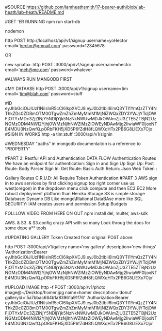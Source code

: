 #SOURCE
https://github.com/Iamheathsmith/17-bearer-auth/blob/lab-heath/lab-heath/README.md

 #GET 'ER RUNNING
 npm run start-db

 nodemon

 http POST http://localhost/api/v1/signup username=yoHector email='hector@gmnail.com' password=12345678

OR

new synatax:
http POST :3000/api/v1/signup username=hector email='meh@me.com' password=whatever

#ALWAYS RUN MANGODB FIRST


#MY DATAASE
http POST :3000/api/v1/signup username=tim email='tim@blah.com' password=stuff

#ID
eyJhbGciOiJIUzI1NiIsInR5cCI6IkpXVCJ9.eyJ0b2tlbiI6ImQ3YTI1YmQzZTY4NThkZDc0ZDBmOTM0OTgwZmZhZmMyMmM1MjNiZWQxZDY3YWJjYTdjOWFjOTYxMDc3ZjZlNjY5NDljYjk5NzNkNWUwMDJkOWJmZjU3ZTE5ZTBjN2UzNGMzODM4NWI2YjhjOWMzNjlhNWZlMzZiOWEyNDAwMjg2IiwiaWF0IjoxNTE4MDU3NzQwfQ.pORbFKH5jXD5P6fZdH8fLQWXqHTx2PB6G8LlEXx7Ojo
#SIGN IN WORKS
http -a tim:stuff :3000/api/v1/signin

#WEDNESDAY
"paths" in mongodb documentaiton is a reference to 'PROPERTY'

#PART 2: Restful API and Authentication DATA FLOW
Authentication Routes
We have an endpoint for authentication: Sign in and Sign Up
Sign Up: Post Route: Body Parser
Sign In: Get Route: Basic Auth
Return: Json Web Token :

Gallery Routes
C.R.U.D: All Require Token Authentication
#PART 3 AWS
sign in to aws services by first clicking signup
top right corner use us west(oregon) in the dropdown menu
click compute and then EC2
EC2 More robust deployment platform than Heroku
Storage S3 is simple storage
Database: Dynamo DB Like mongo\Rlational DataBAse more like SQL
SECURITY: IAM creates users and permission
Setup Budgets

FOLLLOW VIDEO FROM HERE ON OUT
npm install del, multer, aws-sdk

AWS. & S3. & S3.config crazy API with so many 
Look throug the docs for some dope a** tools

#UPDATING GALLERY
Token Created from original POST above

http POST :3000/api/v1/gallery name='my gallery' description='new things' 'Authorization:Bearer eyJhbGciOiJIUzI1NiIsInR5cCI6IkpXVCJ9.eyJ0b2tlbiI6ImQ3YTI1YmQzZTY4NThkZDc0ZDBmOTM0OTgwZmZhZmMyMmM1MjNiZWQxZDY3YWJjYTdjOWFjOTYxMDc3ZjZlNjY5NDljYjk5NzNkNWUwMDJkOWJmZjU3ZTE5ZTBjN2UzNGMzODM4NWI2YjhjOWMzNjlhNWZlMzZiOWEyNDAwMjg2IiwiaWF0IjoxNTE4MDU3NzQwfQ.pORbFKH5jXD5P6fZdH8fLQWXqHTx2PB6G8LlEXx7Ojo'

#UPLOAD IMAGE
http -f POST :3000/api/v1/photo image@~/Desktop/homer.jpg name=homer description='donut' galleryId='5a7bbac664b1a83961a91f76' 'Authorization:Bearer eyJhbGciOiJIUzI1NiIsInR5cCI6IkpXVCJ9.eyJ0b2tlbiI6ImQ3YTI1YmQzZTY4NThkZDc0ZDBmOTM0OTgwZmZhZmMyMmM1MjNiZWQxZDY3YWJjYTdjOWFjOTYxMDc3ZjZlNjY5NDljYjk5NzNkNWUwMDJkOWJmZjU3ZTE5ZTBjN2UzNGMzODM4NWI2YjhjOWMzNjlhNWZlMzZiOWEyNDAwMjg2IiwiaWF0IjoxNTE4MDU3NzQwfQ.pORbFKH5jXD5P6fZdH8fLQWXqHTx2PB6G8LlEXx7Ojo'